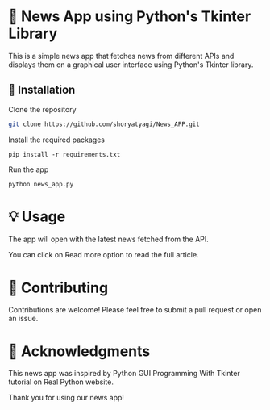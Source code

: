 
# 📰 News App using Python's Tkinter Library

This is a simple news app that fetches news from different APIs and displays them on a graphical user interface using Python's Tkinter library.

## 🚀 Installation

Clone the repository

```bash
git clone https://github.com/shoryatyagi/News_APP.git
```

Install the required packages 
```
pip install -r requirements.txt
```
Run the app 
```bash
python news_app.py
 ```

# 💡 Usage
The app will open with the latest news fetched from the API.

You can click on Read more option to read the full article.

# 🤝 Contributing
Contributions are welcome! Please feel free to submit a pull request or open an issue.

# 🙏 Acknowledgments
This news app was inspired by Python GUI Programming With Tkinter tutorial on Real Python website.

Thank you for using our news app!

